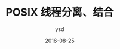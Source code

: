 ---
layout:     post
title:      "POSIX 线程分离、结合"
date:       2016-08-25
author:     "ysd"
header-img: "img/post-bg-2015.jpg"
tags:      
        - linux
---